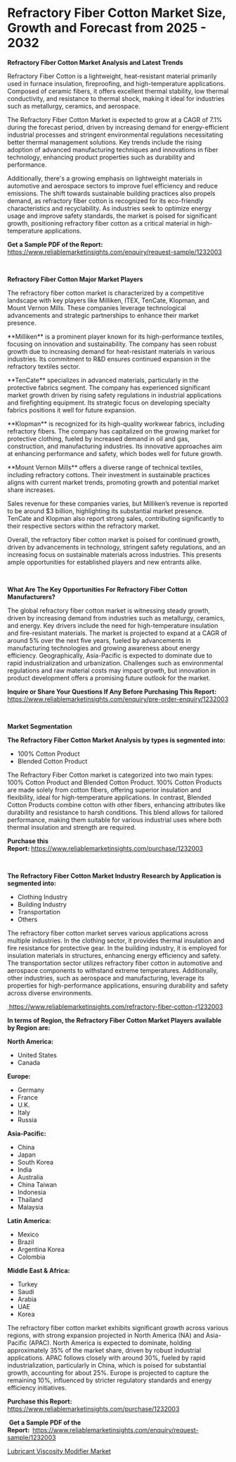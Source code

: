 <p><h1>Refractory Fiber Cotton Market Size, Growth and Forecast from 2025 - 2032</h1></p><p><strong>Refractory Fiber Cotton Market Analysis and Latest Trends</strong></p>
<p><p>Refractory Fiber Cotton is a lightweight, heat-resistant material primarily used in furnace insulation, fireproofing, and high-temperature applications. Composed of ceramic fibers, it offers excellent thermal stability, low thermal conductivity, and resistance to thermal shock, making it ideal for industries such as metallurgy, ceramics, and aerospace.</p><p>The Refractory Fiber Cotton Market is expected to grow at a CAGR of 7.1% during the forecast period, driven by increasing demand for energy-efficient industrial processes and stringent environmental regulations necessitating better thermal management solutions. Key trends include the rising adoption of advanced manufacturing techniques and innovations in fiber technology, enhancing product properties such as durability and performance.</p><p>Additionally, there's a growing emphasis on lightweight materials in automotive and aerospace sectors to improve fuel efficiency and reduce emissions. The shift towards sustainable building practices also propels demand, as refractory fiber cotton is recognized for its eco-friendly characteristics and recyclability. As industries seek to optimize energy usage and improve safety standards, the market is poised for significant growth, positioning refractory fiber cotton as a critical material in high-temperature applications.</p></p>
<p><strong>Get a Sample PDF of the Report:&nbsp;</strong> <a href="https://www.reliablemarketinsights.com/enquiry/request-sample/1232003?utm_campaign=2232&utm_medium=2&utm_source=Github&utm_content=ia&utm_term=03042025&utm_id=refractory-fiber-cotton">https://www.reliablemarketinsights.com/enquiry/request-sample/1232003</a></p>
<p>&nbsp;</p>
<p><strong>Refractory Fiber Cotton Major Market Players</strong></p>
<p><p>The refractory fiber cotton market is characterized by a competitive landscape with key players like Milliken, ITEX, TenCate, Klopman, and Mount Vernon Mills. These companies leverage technological advancements and strategic partnerships to enhance their market presence.</p><p>**Milliken** is a prominent player known for its high-performance textiles, focusing on innovation and sustainability. The company has seen robust growth due to increasing demand for heat-resistant materials in various industries. Its commitment to R&D ensures continued expansion in the refractory textiles sector.</p><p>**TenCate** specializes in advanced materials, particularly in the protective fabrics segment. The company has experienced significant market growth driven by rising safety regulations in industrial applications and firefighting equipment. Its strategic focus on developing specialty fabrics positions it well for future expansion.</p><p>**Klopman** is recognized for its high-quality workwear fabrics, including refractory fibers. The company has capitalized on the growing market for protective clothing, fueled by increased demand in oil and gas, construction, and manufacturing industries. Its innovative approaches aim at enhancing performance and safety, which bodes well for future growth.</p><p>**Mount Vernon Mills** offers a diverse range of technical textiles, including refractory cottons. Their investment in sustainable practices aligns with current market trends, promoting growth and potential market share increases.</p><p>Sales revenue for these companies varies, but Milliken’s revenue is reported to be around $3 billion, highlighting its substantial market presence. TenCate and Klopman also report strong sales, contributing significantly to their respective sectors within the refractory market.</p><p>Overall, the refractory fiber cotton market is poised for continued growth, driven by advancements in technology, stringent safety regulations, and an increasing focus on sustainable materials across industries. This presents ample opportunities for established players and new entrants alike.</p></p>
<p>&nbsp;</p>
<p><strong>What Are The Key Opportunities For Refractory Fiber Cotton Manufacturers?</strong></p>
<p><p>The global refractory fiber cotton market is witnessing steady growth, driven by increasing demand from industries such as metallurgy, ceramics, and energy. Key drivers include the need for high-temperature insulation and fire-resistant materials. The market is projected to expand at a CAGR of around 5% over the next five years, fueled by advancements in manufacturing technologies and growing awareness about energy efficiency. Geographically, Asia-Pacific is expected to dominate due to rapid industrialization and urbanization. Challenges such as environmental regulations and raw material costs may impact growth, but innovation in product development offers a promising future outlook for the market.</p></p>
<p><strong>Inquire or Share Your Questions If Any Before Purchasing This Report:</strong> <a href="https://www.reliablemarketinsights.com/enquiry/pre-order-enquiry/1232003?utm_campaign=2232&utm_medium=2&utm_source=Github&utm_content=ia&utm_term=03042025&utm_id=refractory-fiber-cotton">https://www.reliablemarketinsights.com/enquiry/pre-order-enquiry/1232003</a></p>
<p>&nbsp;</p>
<p><strong>Market Segmentation</strong></p>
<p><strong>The Refractory Fiber Cotton Market Analysis by types is segmented into:</strong></p>
<p><ul><li>100% Cotton Product</li><li>Blended Cotton Product</li></ul></p>
<p><p>The Refractory Fiber Cotton market is categorized into two main types: 100% Cotton Product and Blended Cotton Product. 100% Cotton Products are made solely from cotton fibers, offering superior insulation and flexibility, ideal for high-temperature applications. In contrast, Blended Cotton Products combine cotton with other fibers, enhancing attributes like durability and resistance to harsh conditions. This blend allows for tailored performance, making them suitable for various industrial uses where both thermal insulation and strength are required.</p></p>
<p><strong>Purchase this Report:&nbsp;</strong><a href="https://www.reliablemarketinsights.com/purchase/1232003?utm_campaign=2232&utm_medium=2&utm_source=Github&utm_content=ia&utm_term=03042025&utm_id=refractory-fiber-cotton">https://www.reliablemarketinsights.com/purchase/1232003</a></p>
<p>&nbsp;</p>
<p><strong>The Refractory Fiber Cotton Market Industry Research by Application is segmented into:</strong></p>
<p><ul><li>Clothing Industry</li><li>Building Industry</li><li>Transportation</li><li>Others</li></ul></p>
<p><p>The refractory fiber cotton market serves various applications across multiple industries. In the clothing sector, it provides thermal insulation and fire resistance for protective gear. In the building industry, it is employed for insulation materials in structures, enhancing energy efficiency and safety. The transportation sector utilizes refractory fiber cotton in automotive and aerospace components to withstand extreme temperatures. Additionally, other industries, such as aerospace and manufacturing, leverage its properties for high-performance applications, ensuring durability and safety across diverse environments.</p></p>
<p><a href="https://www.reliablemarketinsights.com/refractory-fiber-cotton-r1232003?utm_campaign=2232&utm_medium=2&utm_source=Github&utm_content=ia&utm_term=03042025&utm_id=refractory-fiber-cotton">&nbsp;https://www.reliablemarketinsights.com/refractory-fiber-cotton-r1232003</a></p>
<p><strong>In terms of Region, the Refractory Fiber Cotton Market Players available by Region are:</strong></p>
<p>
    <p> <strong> North America: </strong>
        <ul>
            <li>United States</li>
            <li>Canada</li>
        </ul>
        </p> 
    <p> <strong> Europe: </strong>
        <ul>
            <li>Germany</li>
            <li>France</li>
            <li>U.K.</li>
            <li>Italy</li>
            <li>Russia</li>
        </ul>
        </p> 
    <p> <strong> Asia-Pacific: </strong>
        <ul>
            <li>China</li>
            <li>Japan</li>
            <li>South Korea</li>
            <li>India</li>
            <li>Australia</li>
            <li>China Taiwan</li>
            <li>Indonesia</li>
            <li>Thailand</li>
            <li>Malaysia</li>
        </ul>
        </p> 
    <p> <strong> Latin America: </strong>
        <ul>
            <li>Mexico</li>
            <li>Brazil</li>
            <li>Argentina Korea</li>
            <li>Colombia</li>
        </ul>
        </p> 
    <p> <strong> Middle East & Africa: </strong>
        <ul>
            <li>Turkey</li>
            <li>Saudi</li>
            <li>Arabia</li>
            <li>UAE</li>
            <li>Korea</li>
        </ul>
    </p>
    </p>
<p><p>The refractory fiber cotton market exhibits significant growth across various regions, with strong expansion projected in North America (NA) and Asia-Pacific (APAC). North America is expected to dominate, holding approximately 35% of the market share, driven by robust industrial applications. APAC follows closely with around 30%, fueled by rapid industrialization, particularly in China, which is poised for substantial growth, accounting for about 25%. Europe is projected to capture the remaining 10%, influenced by stricter regulatory standards and energy efficiency initiatives.</p></p>
<p><strong>Purchase this Report: </strong><a href="https://www.reliablemarketinsights.com/purchase/1232003?utm_campaign=2232&utm_medium=2&utm_source=Github&utm_content=ia&utm_term=03042025&utm_id=refractory-fiber-cotton">https://www.reliablemarketinsights.com/purchase/1232003</a></p>
<p>&nbsp;<strong>Get a Sample PDF of the Report:&nbsp;&nbsp;</strong><a href="https://www.reliablemarketinsights.com/enquiry/request-sample/1232003?utm_campaign=2232&utm_medium=2&utm_source=Github&utm_content=ia&utm_term=03042025&utm_id=refractory-fiber-cotton">https://www.reliablemarketinsights.com/enquiry/request-sample/1232003</a></p>
<p><strong></strong></p>
<p><p><a href="https://github.com/mauripalmi/Market-Research-Report-List-6/blob/main/lubricant-viscosity-modifier-market.md?utm_campaign=2232&utm_medium=2&utm_source=Github&utm_content=ia&utm_term=03042025&utm_id=refractory-fiber-cotton">Lubricant Viscosity Modifier Market</a></p></p>